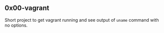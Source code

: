 ## 0x00-vagrant
Short project to get vagrant running and see output of `uname` command with no options.
